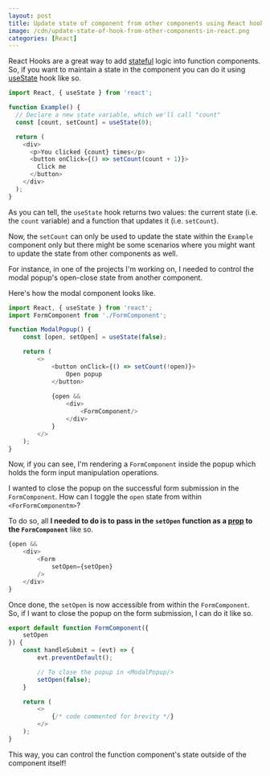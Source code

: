 ```yaml
---
layout: post
title: Update state of component from other components using React hooks
image: /cdn/update-state-of-hook-from-other-components-in-react.png
categories: [React]
---
```


React Hooks are a great way to add [stateful](https://reactjs.org/docs/state-and-lifecycle.html) logic into function components. So, if you want to maintain a state in the component you can do it using [useState](https://reactjs.org/docs/hooks-state.html) hook like so.

```js
import React, { useState } from 'react';

function Example() {
  // Declare a new state variable, which we'll call "count"
  const [count, setCount] = useState(0);

  return (
    <div>
      <p>You clicked {count} times</p>
      <button onClick={() => setCount(count + 1)}>
        Click me
      </button>
    </div>
  );
}
```

As you can tell, the `useState` hook returns two values: the current state (i.e. the `count` variable) and a function that updates it (i.e. `setCount`).

Now, the `setCount` can only be used to update the state within the `Example` component only but there might be some scenarios where you might want to update the state from other components as well.

For instance, in one of the projects I'm working on, I needed to control the modal popup's open-close state from another component.

Here's how the modal component looks like.

```js
import React, { useState } from 'react';
import FormComponent from './FormComponent';

function ModalPopup() {
    const [open, setOpen] = useState(false);

    return (
        <>
            <button onClick={() => setCount(!open)}>
                Open popup
            </button>
            
            {open && 
                <div>
                    <FormComponent/>
                </div>
            }
        </>
    );
}
```

Now, if you can see, I'm rendering a `FormComponent` inside the popup which holds the form input manipulation operations.

I wanted to close the popup on the successful form submission in the `FormComponent`. How can I toggle the `open` state from within `<ForFormComponentm>`?

To do so, all **I needed to do is to pass in the `setOpen` function as a [prop](https://reactjs.org/docs/components-and-props.html) to the `FormComponent`** like so.

```js
{open && 
    <div>
        <Form
            setOpen={setOpen}
        />
    </div>
}
```

Once done, the `setOpen` is now accessible from within the `FormComponent`. So, if I want to close the popup on the form submission, I can do it like so.

```js
export default function FormComponent({
    setOpen
}) {
    const handleSubmit = (evt) => {
        evt.preventDefault();

        // To close the popup in <ModalPopup/>
        setOpen(false);
    }

    return (
        <>
            {/* code commented for brevity */}
        </>
    );
}
```

This way, you can control the function component's state outside of the component itself!